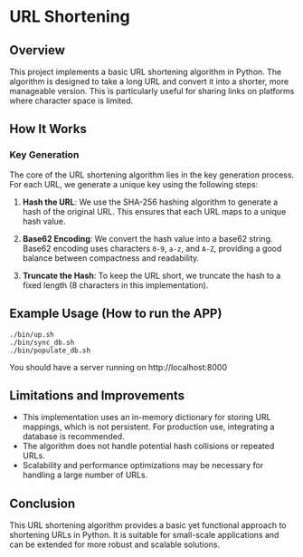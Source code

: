 
# URL Shortening

## Overview
This project implements a basic URL shortening algorithm in Python. The algorithm is designed to take a long URL and convert it into a shorter, more manageable version. This is particularly useful for sharing links on platforms where character space is limited.

## How It Works

### Key Generation
The core of the URL shortening algorithm lies in the key generation process. For each URL, we generate a unique key using the following steps:

1. **Hash the URL**: We use the SHA-256 hashing algorithm to generate a hash of the original URL. This ensures that each URL maps to a unique hash value.

2. **Base62 Encoding**: We convert the hash value into a base62 string. Base62 encoding uses characters `0-9`, `a-z`, and `A-Z`, providing a good balance between compactness and readability.

3. **Truncate the Hash**: To keep the URL short, we truncate the hash to a fixed length (8 characters in this implementation).

## Example Usage (How to run the APP)
```
./bin/up.sh
./bin/sync_db.sh
./bin/populate_db.sh
```
You should have a server running on http://localhost:8000

## Limitations and Improvements
- This implementation uses an in-memory dictionary for storing URL mappings, which is not persistent. For production use, integrating a database is recommended.
- The algorithm does not handle potential hash collisions or repeated URLs.
- Scalability and performance optimizations may be necessary for handling a large number of URLs.

## Conclusion
This URL shortening algorithm provides a basic yet functional approach to shortening URLs in Python. It is suitable for small-scale applications and can be extended for more robust and scalable solutions.
